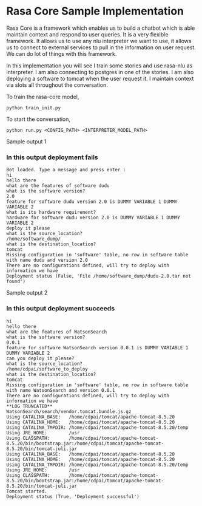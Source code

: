 # Rasa Core Sample Implementation

Rasa Core is a framework which enables us to build a chatbot which is able maintain context and respond to user queries. It is a very flexible framework. It allows us to use any nlu interpreter we want to use, it allows us to connect to external services to pull in the information on user request. We can do lot of things with this framework.

In this implementation you will see I train some stories and use rasa-nlu as interpreter. I am also connecting to postgres in one of the stories. I am also deploying a software to tomcat when the user request it. I maintain context via slots all throughout the conversation.

To train the rasa-core model,

```
python train_init.py
```

To start the conversation,

```
python run.py <CONFIG_PATH> <INTERPRETER_MODEL_PATH>
```

Sample output 1

### In this output deployment fails
```
Bot loaded. Type a message and press enter :
hi
hello there
what are the features of software dudu
what is the software version?
2.0
feature for software dudu version 2.0 is DUMMY VARIABLE 1 DUMMY VARIABLE 2
what is its hardware requirement?
hardware for software dudu version 2.0 is DUMMY VARIABLE 1 DUMMY VARIABLE 2
deploy it please
what is the source_location?
/home/software_dump/
what is the destination_location?
tomcat
Missing configuration in 'software' table, no row in software table with name dudu and version 2.0
There are no configurations defined, will try to deploy with information we have
Deployment status (False, 'File /home/software_dump/dudu-2.0.tar not found')
```

Sample output 2
### In this output deployment succeeds
```
hi
hello there
what are the features of WatsonSearch
what is the software version?
0.0.1
feature for software WatsonSearch version 0.0.1 is DUMMY VARIABLE 1 DUMMY VARIABLE 2
can you deploy it please?
what is the source_location?
/home/cdpai/software_to_deploy
what is the destination_location?
tomcat
Missing configuration in 'software' table, no row in software table with name WatsonSearch and version 0.0.1
There are no configurations defined, will try to deploy with information we have
**LOG TRUNCATED**
WatsonSearch/search/vendor.tomcat.bundle.js.gz
Using CATALINA_BASE:   /home/cdpai/tomcat/apache-tomcat-8.5.20
Using CATALINA_HOME:   /home/cdpai/tomcat/apache-tomcat-8.5.20
Using CATALINA_TMPDIR: /home/cdpai/tomcat/apache-tomcat-8.5.20/temp
Using JRE_HOME:        /usr
Using CLASSPATH:       /home/cdpai/tomcat/apache-tomcat-8.5.20/bin/bootstrap.jar:/home/cdpai/tomcat/apache-tomcat-8.5.20/bin/tomcat-juli.jar
Using CATALINA_BASE:   /home/cdpai/tomcat/apache-tomcat-8.5.20
Using CATALINA_HOME:   /home/cdpai/tomcat/apache-tomcat-8.5.20
Using CATALINA_TMPDIR: /home/cdpai/tomcat/apache-tomcat-8.5.20/temp
Using JRE_HOME:        /usr
Using CLASSPATH:       /home/cdpai/tomcat/apache-tomcat-8.5.20/bin/bootstrap.jar:/home/cdpai/tomcat/apache-tomcat-8.5.20/bin/tomcat-juli.jar
Tomcat started.
Deployment status (True, 'Deployment successful')
```
